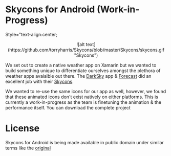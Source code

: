 Skycons for Android (Work-in-Progress)
======================================
Style="text-align:center;
<center>![alt text](https://github.com/torryharris/Skycons/blob/master/Skycons/skycons.gif "Skycons")</center>

We set out to create a native weather app on Xamarin but we wanted to build something unique to differentiate ourselves amongst the plethora of weather apps avaialble out there. The [DarkSky](http://darkskyapp.com) app & [Forecast](http://forecast.io) did an excellent job with their [Skycons](http://darkskyapp.github.io/skycons/). 

We wanted to re-use the same icons for our app as well, however, we found that these animated icons don't exist natively on either platforms. This is currently a work-in-progress as the team is finetuning the animation & the performance itself. You can download the complete project 



License
=======

Skycons for Android is being made available in public domain under similar terms like the [original](http://darkskyapp.github.io)
